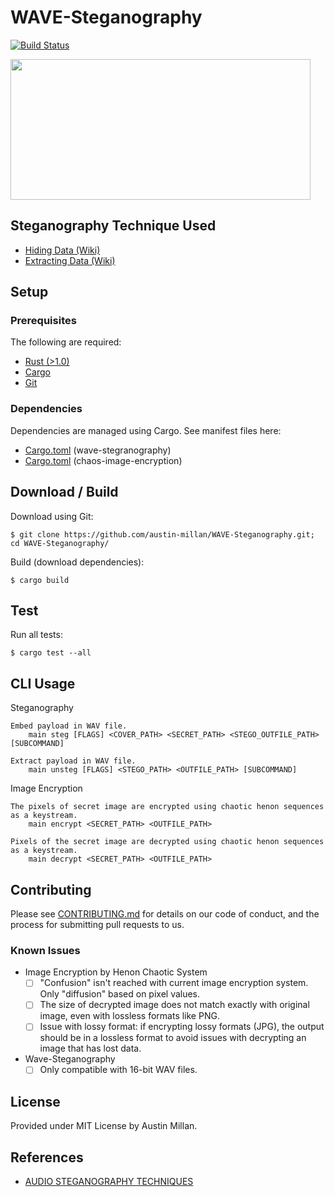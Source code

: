 # WAVE-Steganography

[![Build Status](https://travis-ci.org/austin-millan/WAVE-Steganography.svg?branch=master)](https://travis-ci.org/austin-millan/WAVE-Steganography)

<img src="https://cdn-images-1.medium.com/max/1400/1*dQyfOpFWmSxrmdOcQgW6OQ.jpeg" width="480" height="225">

## Steganography Technique Used

- [Hiding Data (Wiki)](https://github.com/austin-millan/WAVE-Steganography/wiki/Embedding)
- [Extracting Data (Wiki)](https://github.com/austin-millan/WAVE-Steganography/wiki/Extracting)

## Setup
### Prerequisites
The following are required:
* [Rust (>1.0)](https://www.rust-lang.org/en-US/install.html)
* [Cargo](https://doc.rust-lang.org/cargo/)
* [Git](https://git-scm.com/downloads)


###  Dependencies
Dependencies are managed using Cargo. See manifest files here:
- [Cargo.toml](https://github.com/austin-millan/WAVE-Steganography/blob/master/Cargo.toml) (wave-stegranography)
- [Cargo.toml](https://github.com/austin-millan/WAVE-Steganography/blob/master/src/chaos_image_encryption/Cargo.toml) (chaos-image-encryption)

## Download / Build

Download using Git:

`$ git clone https://github.com/austin-millan/WAVE-Steganography.git; cd WAVE-Steganography/`

Build (download dependencies):

`$ cargo build`

## Test

Run all tests:

`$ cargo test --all`


## CLI Usage

Steganography

```
Embed payload in WAV file.
    main steg [FLAGS] <COVER_PATH> <SECRET_PATH> <STEGO_OUTFILE_PATH> [SUBCOMMAND]

Extract payload in WAV file.
    main unsteg [FLAGS] <STEGO_PATH> <OUTFILE_PATH> [SUBCOMMAND]
```

Image Encryption
```
The pixels of secret image are encrypted using chaotic henon sequences as a keystream.
    main encrypt <SECRET_PATH> <OUTFILE_PATH>

Pixels of the secret image are decrypted using chaotic henon sequences as a keystream.
    main decrypt <SECRET_PATH> <OUTFILE_PATH>
```

## Contributing
Please see
[CONTRIBUTING.md](https://github.com/austin-millan/WAVE-Steganography/blob/master/CONTRIBUTING.md) for details on our code of conduct, and the process for submitting pull requests to us.

### Known Issues

- Image Encryption by Henon Chaotic System
    - [ ] "Confusion" isn't reached with current image encryption system. Only "diffusion" based on pixel values.
    - [ ] The size of decrypted image does not match exactly with original image, even with lossless formats like PNG.
    - [ ] Issue with lossy format: if encrypting lossy formats (JPG),
    the output should be in a lossless format to avoid issues with decrypting an image that has lost data.

- Wave-Steganography
    - [ ] Only compatible with 16-bit WAV files.

## License

Provided under MIT License by Austin Millan.

## References

* [AUDIO STEGANOGRAPHY TECHNIQUES](http://shodhganga.inflibnet.ac.in/bitstream/10603/147552/14/14_chapter%205.pdf)